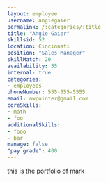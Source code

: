 ```yaml
--- 
layout: employee 
username: angiegaier
permalink: /:categories/:title 
title: "Angie Gaier" 
skillsid: 52 
location: Cincinnati
position: "Sales Manager"
skillMatch: 20
availability: 55
internal: true
categories: 
- employees
phoneNumber: 555-555-5555 
email: nwpointer@gmail.com
coreSkills:
- math 
- foo
additionalSkills:
- fooo
- bar
manage: false
"pay grade": 400
---
```


this is the portfolio of mark